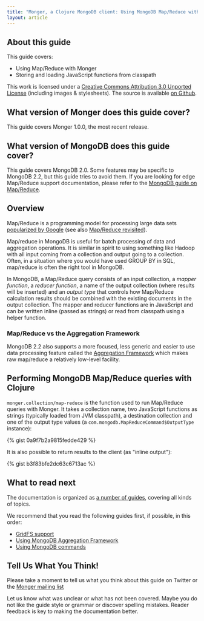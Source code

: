 ```yaml
---
title: "Monger, a Clojure MongoDB client: Using MongoDB Map/Reduce with Clojure"
layout: article
---
```


## About this guide

This guide covers:

 * Using Map/Reduce with Monger
 * Storing and loading JavaScript functions from classpath


This work is licensed under a <a rel="license" href="http://creativecommons.org/licenses/by/3.0/">Creative Commons Attribution 3.0 Unported License</a> (including images & stylesheets). The source is available [on Github](https://github.com/clojurewerkz/monger.docs).


## What version of Monger does this guide cover?

This guide covers Monger 1.0.0, the most recent release.


## What version of MongoDB does this guide cover?

This guide covers MongoDB 2.0. Some features may be specific to MongoDB 2.2, but this guide tries to avoid them. If you are looking for
edge Map/Reduce support documentation, please refer to the [MongoDB guide on Map/Reduce](http://www.mongodb.org/display/DOCS/MapReduce).


## Overview

Map/Reduce is a programming model for processing large data sets [popularized by Google](http://research.google.com/archive/mapreduce.html) (see also [Map/Reduce revisited](http://userpages.uni-koblenz.de/~laemmel/MapReduce/paper.pdf)).

Map/reduce in MongoDB is useful for batch processing of data and aggregation operations. It is similar in spirit to using something like Hadoop with all
input coming from a collection and output going to a collection. Often, in a situation where you would have used GROUP BY in SQL, map/reduce is often the
right tool in MongoDB.

In MongoDB, a Map/Reduce query consists of an input collection, a *mapper function*, a *reducer function*, a name of the output collection (where results will
be inserted) and an *output type* that controls how Map/Reduce calculation results should be combined with the existing documents in the
output collection. The mapper and reducer functions are in JavaScript and can be written inline (passed as strings) or read from classpath using
a helper function.


### Map/Reduce vs the Aggregation Framework

MongoDB 2.2 also supports a more focused, less generic and easier to use data processing feature called the [Aggregation Framework](/articles/aggregation.html) which
makes raw map/reduce a relatively low-level facility.


## Performing MongoDB Map/Reduce queries with Clojure

`monger.collection/map-reduce` is the function used to run Map/Reduce queries with Monger. It takes a collection name, two JavaScript functions as strings
(typically loaded from JVM classpath), a destination collection and one of the output type values (a `com.mongodb.MapReduceCommand$OutputType` instance):

{% gist 0a9f7b2a9815fedde429 %}

It is also possible to return results to the client (as "inline output"):

{% gist b3f83bfe2dc63c6713ac %}



## What to read next

The documentation is organized as [a number of guides](/articles/guides.html), covering all kinds of topics.

We recommend that you read the following guides first, if possible, in this order:

 * [GridFS support](/articles/gridfs.html)
 * [Using MongoDB Aggregation Framework](/articles/aggregation.html)
 * [Using MongoDB commands](/articles/commands.html)


## Tell Us What You Think!

Please take a moment to tell us what you think about this guide on Twitter or the [Monger mailing list](https://groups.google.com/forum/#!forum/clojure-mongodb)

Let us know what was unclear or what has not been covered. Maybe you do not like the guide style or grammar or discover spelling mistakes. Reader feedback is key to making the documentation better.
